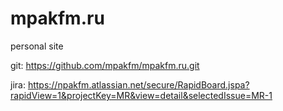 # mpakfm.ru
personal site

git: https://github.com/mpakfm/mpakfm.ru.git

jira: https://npakfm.atlassian.net/secure/RapidBoard.jspa?rapidView=1&projectKey=MR&view=detail&selectedIssue=MR-1